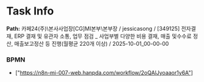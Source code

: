# Task Info

**Path:** 카페24(주)\본사사업장\[CG]MI본부\본부장 / jessicasong / [349125] 전자결재, ERP 결재 및 유관자 소통, 업무 점검 _ 사업부별 다양한 비용 결재, 매출 및수수료 정산, 매출보고정산 등 진행(월평균 220개 이상) / 2025-10-01_00-00-00

### BPMN
- ["https://n8n-mi-007-web.hanpda.com/workflow/2oQAlJyoaaor1y6A"]

